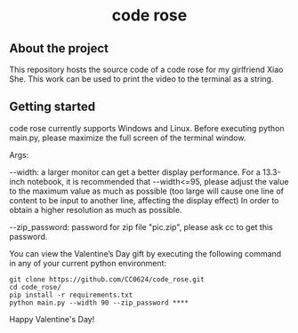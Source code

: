 <h1 align="center">
  code rose
</h1>


## About the project

This repository hosts the source code of a code rose for my girlfriend Xiao She. This work can be used to print the video to the terminal as a string.  

## Getting started
code rose currently supports Windows and Linux. Before executing python main.py, please maximize the full screen of the terminal window.

Args:

 --width:  a larger monitor can get a better display performance. For a 13.3-inch notebook, it is recommended that --width<=95, please adjust the value to the maximum value as much as possible (too large will cause one line of content to be input to another line, affecting the display effect) In order to obtain a higher resolution as much as possible.

--zip_password: password for zip file "pic.zip", please ask cc to get this password.

You can view the Valentine’s Day gift by executing the following command in any of your current python environment:

```{.sourceCode .bash}
git clone https://github.com/CC0624/code_rose.git
cd code_rose/
pip install -r requirements.txt
python main.py --width 90 --zip_password ****
```

Happy Valentine's Day!